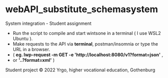 # webAPI_substitute_schemasystem
System integration - Student assignment

- Run the script to compile and start wintsone in a terminal ( I use WSL2 Ubuntu ).
- Make requests to the API via **terminal**, postman/insomnia or type the URL in a browser.
- ( **eg. lwp-request -m GET -e 'http://localhost:8080/v1?format=json'** , 
- or **'..?format=xml'** )

Student project © 2022 Yrgo, higher vocational education, Gothenburg
